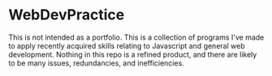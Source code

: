 # WebDevPractice
This is not intended as a portfolio. This is a collection of programs I've made to apply recently acquired skills relating to Javascript and general web development. Nothing in this repo is a refined product, and there are likely to be many issues, redundancies, and inefficiencies. 
